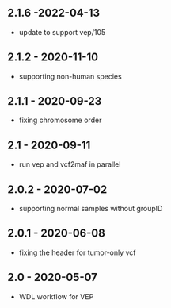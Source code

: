 ## 2.1.6 -2022-04-13
- update to support vep/105
## 2.1.2 - 2020-11-10
- supporting non-human species
## 2.1.1 - 2020-09-23
- fixing chromosome order
## 2.1 - 2020-09-11
- run vep and vcf2maf in parallel
## 2.0.2 - 2020-07-02
- supporting normal samples without groupID
## 2.0.1 - 2020-06-08
- fixing the header for tumor-only vcf
## 2.0 - 2020-05-07
- WDL workflow for VEP
